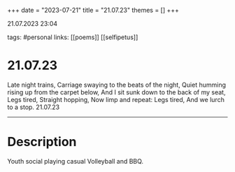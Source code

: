 +++
date = "2023-07-21"
title = "21.07.23"
themes = []
+++

21.07.2023 23:04

tags: #personal
links: [[poems]] [[selfipetus]]

# 21.07.23

Late night trains,
Carriage swaying to the beats of the night,
Quiet humming rising up from the carpet below,
And I sit sunk down to the back of my seat,
Legs tired,
Straight hopping,
Now limp and repeat:
Legs tired,
And we lurch to a stop.
21.07.23

---

# Description

Youth social playing casual Volleyball and BBQ.